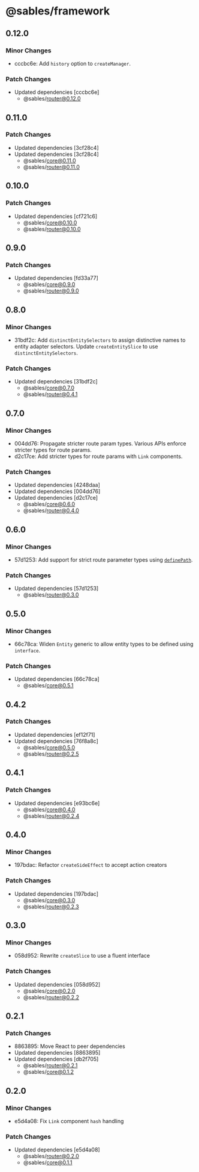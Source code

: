 # @sables/framework

## 0.12.0

### Minor Changes

- cccbc6e: Add `history` option to `createManager`.

### Patch Changes

- Updated dependencies [cccbc6e]
  - @sables/router@0.12.0

## 0.11.0

### Patch Changes

- Updated dependencies [3cf28c4]
- Updated dependencies [3cf28c4]
  - @sables/core@0.11.0
  - @sables/router@0.11.0

## 0.10.0

### Patch Changes

- Updated dependencies [cf721c6]
  - @sables/core@0.10.0
  - @sables/router@0.10.0

## 0.9.0

### Patch Changes

- Updated dependencies [fd33a77]
  - @sables/core@0.9.0
  - @sables/router@0.9.0

## 0.8.0

### Minor Changes

- 31bdf2c: Add `distinctEntitySelectors` to assign distinctive names to entity adapter selectors. Update `createEntitySlice` to use `distinctEntitySelectors`.

### Patch Changes

- Updated dependencies [31bdf2c]
  - @sables/core@0.7.0
  - @sables/router@0.4.1

## 0.7.0

### Minor Changes

- 004dd76: Propagate stricter route param types. Various APIs enforce stricter types for route params.
- d2c17ce: Add stricter types for route params with `Link` components.

### Patch Changes

- Updated dependencies [4248daa]
- Updated dependencies [004dd76]
- Updated dependencies [d2c17ce]
  - @sables/core@0.6.0
  - @sables/router@0.4.0

## 0.6.0

### Minor Changes

- 57d1253: Add support for strict route parameter types using [`definePath`](https://sables.dev/docs/api#definepath).

### Patch Changes

- Updated dependencies [57d1253]
  - @sables/router@0.3.0

## 0.5.0

### Minor Changes

- 66c78ca: Widen `Entity` generic to allow entity types to be defined using `interface`.

### Patch Changes

- Updated dependencies [66c78ca]
  - @sables/core@0.5.1

## 0.4.2

### Patch Changes

- Updated dependencies [ef12f71]
- Updated dependencies [76f8a8c]
  - @sables/core@0.5.0
  - @sables/router@0.2.5

## 0.4.1

### Patch Changes

- Updated dependencies [e93bc6e]
  - @sables/core@0.4.0
  - @sables/router@0.2.4

## 0.4.0

### Minor Changes

- 197bdac: Refactor `createSideEffect` to accept action creators

### Patch Changes

- Updated dependencies [197bdac]
  - @sables/core@0.3.0
  - @sables/router@0.2.3

## 0.3.0

### Minor Changes

- 058d952: Rewrite `createSlice` to use a fluent interface

### Patch Changes

- Updated dependencies [058d952]
  - @sables/core@0.2.0
  - @sables/router@0.2.2

## 0.2.1

### Patch Changes

- 8863895: Move React to peer dependencies
- Updated dependencies [8863895]
- Updated dependencies [db2f705]
  - @sables/router@0.2.1
  - @sables/core@0.1.2

## 0.2.0

### Minor Changes

- e5d4a08: Fix `Link` component `hash` handling

### Patch Changes

- Updated dependencies [e5d4a08]
  - @sables/router@0.2.0
  - @sables/core@0.1.1
